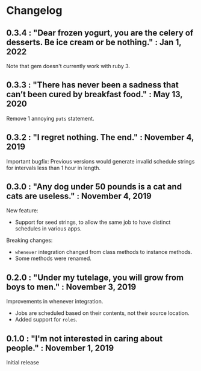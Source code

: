 # Changelog

## 0.3.4 : "Dear frozen yogurt, you are the celery of desserts. Be ice cream or be nothing." : Jan 1, 2022

Note that gem doesn't currently work with ruby 3.

## 0.3.3 : "There has never been a sadness that can’t been cured by breakfast food." : May 13, 2020

Remove 1 annoying `puts` statement.

## 0.3.2 : "I regret nothing. The end." : November 4, 2019

Important bugfix: Previous versions would generate invalid schedule strings
for intervals less than 1 hour in length.

## 0.3.0 : "Any dog under 50 pounds is a cat and cats are useless." : November 4, 2019

New feature:

  * Support for seed strings, to allow the same job to have distinct schedules
    in various apps.

Breaking changes:

  * `whenever` integration changed from class methods to instance methods.
  * Some methods were renamed.

## 0.2.0 : "Under my tutelage, you will grow from boys to men." : November 3, 2019

Improvements in whenever integration.

  * Jobs are scheduled based on their contents, not their source location.
  * Added support for `roles`.

## 0.1.0 : "I'm not interested in caring about people." : November 1, 2019

Initial release
